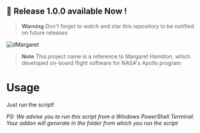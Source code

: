 ## 🌟 Release 1.0.0 available Now ! 
> **Warning**
> Don't forget to watch and star this repository to be notified on future releases

![dMargaret](https://user-images.githubusercontent.com/44113746/188838231-d9fa5aef-d903-4e31-8874-edf8f893a78b.png)


> **Note** This project name is a reference to Margaret Hamilton, which developed on-board flight software for NASA's Apollo program

# Usage

Just run the script!

*PS: We advise you to run this script from a Windows PowerShell Terminal. Your addon will generate in the folder from which you run the script*
